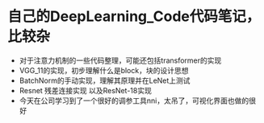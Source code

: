 # 自己的DeepLearning_Code代码笔记，比较杂
- 对于注意力机制的一些代码整理，可能还包括transformer的实现
- VGG_11的实现，初步理解什么是block，块的设计思想
- BatchNorm的手动实现，理解其原理并在LeNet上测试
- Resnet 残差连接实现 以及ResNet-18实现
- 今天在公司学习到了一个很好的调参工具nni，太吊了，可视化界面也做的很好
